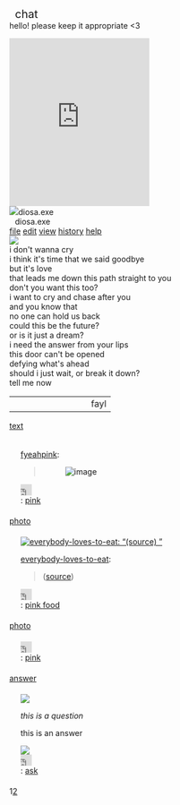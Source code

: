 <!DOCTYPE html><script>var __pbpa = true;</script><script>var translated_warning_string = 'Warning: Never enter your Tumblr password unless \u201chttps://www.tumblr.com/login\u201d\x0ais the address in your web browser.\x0a\x0aYou should also see a green \u201cTumblr, Inc.\u201d identification in the address bar.\x0a\x0aSpammers and other bad guys use fake forms to steal passwords.\x0a\x0aTumblr will never ask you to log in from a user\u2019s blog.\x0a\x0aAre you absolutely sure you want to continue?';</script><script type="text/javascript" language="javascript" src="https://assets.tumblr.com/assets/scripts/pre_tumblelog.js?_v=b9f848c06fcba7eaf305d4a7cb7a1b98"></script><!DOCTYPE html><head prefix="og: http://ogp.me/ns# fb: http://ogp.me/ns/fb# blog: http://ogp.me/ns/blog#"><!-----

QUIRKED UP WHITE BOY WITH A LITTLE BIT OF SWAG theme by @puella

happy valentine's day here is some chocolate -> 🍫

i love you all. thank you for sticking with me. <3

_____$$$$_________$$$$
___$$$$$$$$_____$$$$$$$$
_$$$$$$$$$$$$_$$$$$$$$$$$$
$$$$$$$$$$$$$$$$$$$$$$$$$$$
$$$$$$$$$$$$$$$$$$$$$$$$$$$
_$$$$$$$$$$$$$$$$$$$$$$$$$
__$$$$$$$$$$$$$$$$$$$$$$$
____$$$$$$$$$$$$$$$$$$$
_______$$$$$$$$$$$$$
__________$$$$$$$
____________$$$
_____________$

CREDITS:
-inspiration: https://decaydog.tumblr.com/post/648066239989678080/l-o-v-e-c-o-n-n-e-c-t-i-o-n

-chatbox code by @cocorini

-photosets by @annasthms
 
-scrollbar from https://gist.github.com/Dakedres/0ccda599648833a1c2f65d3967aa131b

-like button code from https://stackoverflow.com/questions/21708662/customise-tumblrs-new-like-button-iframe-likebutton/21715659#21715659

-----><script src="https://kit.fontawesome.com/f936906ae0.js" crossorigin="anonymous"></script><style>figure{margin:0}.tmblr-iframe{position:absolute}.tmblr-iframe.hide{display:none}.tmblr-iframe--amp-cta-button{visibility:hidden;position:fixed;bottom:10px;left:50%;transform:translateX(-50%);z-index:100}.tmblr-iframe--amp-cta-button.tmblr-iframe--loaded{visibility:visible;animation:iframe-app-cta-transition .2s ease-out}</style><link rel="stylesheet" media="screen" href="https://assets.tumblr.com/client/prod/standalone/blog-network-npf/index.build.css?_v=b84ed2eb31f8e1bbdb3e7a53afa67dd4"><link href="https://static.tumblr.com/0podkko/oDSpg7y88/photosets.css" rel="stylesheet"><meta charset="utf-8"><meta https-equiv="X-UA-Compatible" content="IE=edge,chrome=1"><title>diosa</title><link rel="shortcut icon" href="https://64.media.tumblr.com/e78c0e2ae880e6dc8272d8e845290225/31a9916396c213d2-ce/s2048x3072/ed8d79c84a893506406a145667d0a3ebde68d505.png"><link rel="alternate" type="application/rss+xml" href="https://bloodteller.tumblr.com/rss"><link rel="stylesheet" href="https://static.tumblr.com/qxrkgx6/RWPmgn2qa/normalize.min.css"><script src="https://static.tumblr.com/qxrkgx6/LuRmgn2rm/modernizr-2.6.2.min.js"></script><script src="https://cdnjs.cloudflare.com/ajax/libs/smoothscroll/1.4.1/SmoothScroll.min.js"></script><script src="//ajax.googleapis.com/ajax/libs/jquery/1.8.3/jquery.min.js"></script><script src="https://static.tumblr.com/rtrqcib/VGGnlh8rf/jquery.style-my-tooltips.min.js"></script><script>(function($){$(document).ready(function(){$("a[title]").style_my_tooltips({tip_follows_cursor:true,tip_delay_time:0,tip_fade_speed:0,attribute:"title"});});})(jQuery);</script><link href="https://fonts.googleapis.com/css?family=Kosugi+Maru|Short+Stack" rel="stylesheet"><link rel="stylesheet" href="https://static.tumblr.com/p6yopnt/PxJr3vu6k/scrollbar.css"><script>
function gatherData(images, arr) {
  for (let i = 0; i < images.length; i++) {
    let currentData = {
      "width": images[i].getAttribute('data-width'),
      "height": images[i].getAttribute('data-height'),
      "low_res": images[i].getAttribute('data-lowres'),
      "high_res": images[i].getAttribute('data-highres')
    };
    arr.push(currentData);
  }
}
function getIndex(elem) {
  let i = 0;
  while( (elem = elem.previousElementSibling) != null ) i++;
  return i;
}
function lightbox(elem) {
  let currentPhotoset = elem.parentNode;
  let photosetPhotos = currentPhotoset.getElementsByTagName('div');
  let data = [];
  gatherData(photosetPhotos, data);
  Tumblr.Lightbox.init(data, getIndex(elem) + 1);
}
</script><link href="https://fonts.googleapis.com/css?family=Advent+Pro|Bebas+Neue|Bellota|Liu+Jian+Mao+Cao|Orbitron|Pacifico|Playfair+Display|Rajdhani&display=swap" rel="stylesheet"><meta name="image:favicon" content=""/><meta name="image:icon" content="https://64.media.tumblr.com/5db511f3abcb2fbe4110248031d882b1/31a9916396c213d2-f8/s2048x3072/e1c86ceef004fd181c0a6de818d480f2b91a52c3.png"/><meta name="image:background" content=""/><meta name="image:exe" content="https://64.media.tumblr.com/e78c0e2ae880e6dc8272d8e845290225/11a2edf1cf7a1131-8b/s2048x3072/8536d4fecf44288f89138c189eda11ceeefa16dc.png"/><meta name="image:container header background" content=""/><meta name="image:container footer background" content=""/><meta name="image:sidebar background" content=""/><meta name="image:content background" content=""/><meta name="image:post header background" content=""/><meta name="image:post footer background" content=""/><meta name="image:chatbox header background" content=""/><meta name="color:background" content="#fef7f9"/><meta name="color:buttons background" content="#f1c6d3"/><meta name="color:post background" content="#fff"/><meta name="color:border" content="#feebf0"/><meta name="color:dotted border" content="#000"/><meta name="color:container header" content="#feebf0"/><meta name="color:container footer" content="#feebf0"/><meta name="color:sidebar" content="#f1c6d3"/><meta name="color:content" content="#fff"/><meta name="color:text" content="#000"/><meta name="color:links" content="#f1c6d3"/><meta name="color:links hover" content="#fff"/><meta name="color:links glow" content=""/><meta name="color:links glow hover" content=""/><meta name="color:links outline" content="#fff"/><meta name="color:links outline hover" content="#f1c6d3"/><meta name="color:footer icons" content="#f1c6d3"/><meta name="color:like button liked color" content="#ff8aa9"/><meta name="color:post header" content="#f1c6d3"/><meta name="color:post footer" content="#feebf0"/><meta name="color:chatbox background" content="#fff"/><meta name="color:chatbox header" content="#feebf0"/><meta name="color:music player controls background" content="#feebf0"/><meta name="color:music player background" content="#fff"/><meta name="color:play pause color" content="#f1c6d3"/><meta name="color:tooltip background" content="#fff"/><meta name="color:tooltip text" content="#000"/><meta name="color:selection background" content=""/><meta name="color:selection text" content=""/><meta name="if:redirect" content=""/><meta name="if:links glow" content=""/><meta name="if:links outline" content="1"/><meta name="if:hover blur" content=""/><meta name="if:captions" content="1"/><meta name="if:round borders" content=""/><meta name="if:background cover" content=""/><meta name="select:border style" content="solid"/><meta name="select:border style" content="dashed"/><meta name="select:border style" content="dotted"/><meta name="select:border style" content="double"/><meta name="select:border style" content="inset"/><meta name="select:border style" content="outset"/><meta name="select:border style" content="groove"/><meta name="select:border style" content="ridge"/><meta name="text:browser title" content="diosa.exe"/><meta name="text:font size" content="20"/><meta name="text:font" content="bellota"/><meta name="text:description" content="description here..."/><meta name="text:border width" content="2"/><meta name="text:link 1" content="file"/><meta name="text:link 1 url" content=""/><meta name="text:link 2" content="edit"/><meta name="text:link 2 url" content=""/><meta name="text:link 3" content="view"/><meta name="text:link 3 url" content=""/><meta name="text:link 4" content="history"/><meta name="text:link 4 url" content=""/><meta name="text:link 5" content="help"/><meta name="text:link 5 url" content=""/><meta name="text:mp3" content=""/><meta name="text:song title" content="song title"/><meta name="text:chatbox description" content="hello! please keep it appropriate <3"/><meta name="text:chatbox code" content=""/><meta name="text:redirect" content=""/>        
        
<style type="text/css">

.npf_row {
    margin: 0 !important;
}

.tmblr-full img{
    border:0.5px dotted #000000 !important;
    box-sizing:border-box !important;
}

::selection {
background:#f1c6d3 ;
color:white;
}

::-moz-selection {
background: #f1c6d3;
color:white;
}

#s-m-t-tooltip{
    margin: 20px 0 0 20px;
    padding: 5px;
    max-width: 300px;
    background-color:#ffffff;
    color:#000;
    border:0.5px dotted #000000;
    z-index: 9999;
    
    border-radius:10px;
    
}

@font-face{
    font-family: 'Magica';
    src: url(https://static.tumblr.com/p6yopnt/Qkiqnu0r5/theheart.ttf);
}
@font-face{
    font-family: 'DEAD END';
    src: url(https://static.tumblr.com/pvnotae/DzVqdg2j5/dead_end.ttf);
}
@font-face{
    font-family: 'Decibil';
    src: url(https://static.tumblr.com/pvnotae/kwwqdg2pw/decibel_2.ttf);
}
@font-face{
    font-family: 'Aachen';
    src: url(https://static.tumblr.com/pvnotae/YIoqdg2yp/aachen-bold-opentype.otf);
}

body {
    margin:0px;
    background:#fff7f7;
    background-image: url('https://assets.tumblr.com/images/x.gif?v=1');
    
    
    background-repeat:repeat;
    
    background-attachment:fixed;
    font-family:bellota;
    font-size:20px;
    color:#000000;
}

p{
    margin:0 0 0px 0;
    padding:0;
}

pre { 
    white-space: pre-wrap;
    white-space: -moz-pre-wrap;
    white-space: -pre-wrap;
    white-space: -o-pre-wrap;
    word-wrap: break-word;
}

a{
    color:#f1c6d3;
    
    
    text-shadow: -1px 0 #ffffff, 0 1px #ffffff, 1px 0 #ffffff, 0 -1px #ffffff;
    
    text-decoration:none;
    transition:0.5s;
}

a:hover{
    color:#ffffff;
    
    
    text-shadow: -1px 0 #f1c6d3, 0 1px #f1c6d3, 1px 0 #f1c6d3, 0 -1px 			#f1c6d3;
    
    
    cursor:help;
}

a.tumblr_blog{
    display:inline-block;
    margin-bottom:5px;
} 

li{
    margin-left:-15px;
}

#wrapper{
    width:fit-content;
    height:fit-content;
    width: -moz-fit-content;
    height: -moz-fit-content;
    position: fixed;
    top: 50%;
    left: 50%;
    transform: translate(-50%, -50%);
    margin: auto;
    animation: fadeEffect 1s;
    overflow: hidden;
    border: 2px solid #f1c6d3;
    box-sizing:border-box;
    
    border-radius:10px;
    
}

@keyframes fadeEffect {
  from {opacity: 0;}
  to {opacity: 1;}
}

#container{
    height:450px;
    width:700px;
    border-top: 2px solid #f1c6d3;
    border-bottom: 2px solid #f1c6d3;
    display:flex;
}

#containerheader{
    background-color:#feebf0;
    text-align:right;
    cursor:move;
    display:flex;
    justify-content:space-between;
    align-items:center;
    min-width:700px;
    background-image:url('https://64.media.tumblr.com/0b27ba3115438e33789fd1174bf06f93/31a9916396c213d2-4b/s2048x3072/75ffb7a0fbf063035b92a6eb1b34f686418d4102.gif');
}

#links{
    border-top: 2px solid #f1c6d3;
    padding:10px;
    background-color:#feebf0;
    height:40px;
    box-sizing:border-box;
    display: flex;
    align-items: center;
    gap: 7px;
    background-image:url('https://64.media.tumblr.com/0b27ba3115438e33789fd1174bf06f93/31a9916396c213d2-4b/s2048x3072/75ffb7a0fbf063035b92a6eb1b34f686418d4102.gif');
}

.buttons{
    border-left: 2px solid #f1c6d3;
    background-color:#f1c6d3;
    display:inline-block;
    height:100%;
    width:40px;
    text-align:center;
    padding:10px 0px;
    cursor:help;
}

.buttons:active{
    background-color:rgba(241,198,211,0.7);
}

#containerfooter{
    background-color:#feebf0;
    padding:7px;
    height:40px;
    box-sizing:border-box;
    display: flex;
    align-items: center;
    justify-content: flex-end;
    background-image:url('https://64.media.tumblr.com/0b27ba3115438e33789fd1174bf06f93/31a9916396c213d2-4b/s2048x3072/75ffb7a0fbf063035b92a6eb1b34f686418d4102.gif');
}

.shape{
    border: 2px solid #f1c6d3;
    width:8px;
    height:20px;
    background-color:#f1c6d3;
    display:inline-block;
    margin-left:10px;
}

#sidebar{
    padding:20px;
    text-align:center;
    box-sizing:border-box;
    border-right: 2px solid #f1c6d3;
    width:245px;
    background-color:#f1c6d3;
    animation: fadeEffect 1s;
    background-image:url('https://assets.tumblr.com/images/x.gif?v=1');
}

#sidebar img{ 
    width:202px;
    height:202px;
    border: 0.5px dotted #000000;
    display:block;
    
    border-radius:10px;
    
}

#description{
    height:124px;
    overflow:auto;
    margin-top:20px;
    border:0.5px dotted #000000;
    box-sizing:border-box;
    padding:10px 5px 10px 10px;
    word-break:break-word;
    background-color:#ffffff;
    
    border-radius:10px;
    
}

#content{
    padding:0px 20px;
    overflow-y:scroll;
    background-color:#ffffff;
    background-image:url('https://assets.tumblr.com/images/x.gif?v=1');
}

.post{
    width:400px;
    margin:20px auto;
    overflow:hidden;
    border: 2px solid #f1c6d3;
    background:#ffffff;
    box-sizing:border-box;
    
    border-radius:10px;
    
    animation: fadeEffect 1s;
}

.postheader{
    background-color:#f1c6d3;
    padding:10px;
    text-align:center;
    border-bottom: 2px solid #f1c6d3;
    background-image:url('https://assets.tumblr.com/images/x.gif?v=1');
}

.postheader::first-letter{
    text-decoration:underline;
}

.post img{
    max-width:100%;
    height:auto;
    
    border-radius:10px;
    
}

.footer{
    display:flex;
    justify-content:space-between;
    margin-top:20px;
    padding:15px;
    border:0.5px dotted #000000;
    
    border-radius:10px;
    
    background-color:#ffffff;
    background-image:url('https://assets.tumblr.com/images/x.gif?v=1');
}

.nfp_row{
    margin-left:0px;
    margin-right:0px;
}

#nav{
    margin:20px auto;
    width:100px;
    text-align:center;
    display:flex;
    justify-content:center;
    gap:7px;
}

video{
    max-width:100%;
    height:auto!important;
}

.video-container {
    overflow: hidden;
}
 
.video-container iframe,
.video-container object,
.video-container embed {
    position: center;
    max-width: 355px;
    max-height: 355px;
    border:0.5px dotted #000000 !important;
    box-sizing:border-box;
}
 
.video-wrapper {
    max-width: 355px;
    max-height: 355px;
 
}

iframe.tumblr_audio_player {
    height: 85px;
    border:0.5px dotted #000000;
    box-sizing:border-box;
    
    border-radius:10px;
    
    
}

.media{
    margin:0 0 0px 0;
    text-align:center;
    
    border-radius:10px;
    
}

.media:hover{
    
}

.media img{
    border:0.5px dotted #000000;
    display:block;
    box-sizing:border-box;
}

.title{
    font-size:calc(20px * 2 - 10px);
    font-weight:bold;
    margin:10px 0 10px 0;
    color:#000000;
}

h1, h2, h3, h4, h5, h6{
    font-size:calc(20px * 2 - 10px);
    font-weight:bold;
    margin:10px 0 10px 0;
    color:#000000;
}

.quote{
    font-weight:normal;
    font-size:20;
    font-style:italic;
    margin:0 0 10px 0;
}

.question {
    position: relative;
    border:0.5px dotted #000000;
    
    border-radius:10px;
    
    padding: 20px;
    margin-left:22px;
    width:100%;
    word-break: break-all;
}

.question:after{
    content: '';
    position: absolute;
    border-style: solid;
    border-width: 8px 15px 8px 0;
    border-color: transparent #ffffff;
    display: block;
    width: 0;
    z-index: 1;
    left: -15px;
    top: 16px;
}

.question:before{
    content: '';
    position: absolute;
    border-style: solid;
    border-width: 8px 15px 8px 0;
    border-color: transparent #000000;
    display: block;
    width: 0;
    z-index: 0;
    left: -16px;
    top: 16px;
}

.asker{
    display:flex;
    align-items: flex-start;
}

.asker img{
    border:0.5px dotted #000000;
}

.answer{
    position: relative;
    border:0.5px dotted #000000;
    
    border-radius:10px;
    
    padding: 20px;
    margin-right:22px;
    width:100%;
    word-break: break-all;
}

.answer:after{
    content: '';
    position: absolute;
    border-style: solid;
    border-width: 8px 0 8px 15px;
    border-color: transparent #ffffff;
    display: block;
    width: 0;
    z-index: 1;
    right: -15px;
    top: 16px;
}

.answer:before{
    content: '';
    position: absolute;
    border-style: solid;
    border-width: 8px 0 8px 15px;
    border-color: transparent #000000;
    display: block;
    width: 0;
    z-index: 0;
    right: -16px;
    top: 16px;
}

.answerer{
    margin-top:20px;
    display:flex;
    align-items: flex-start;
}

.answerer img{
    border:0.5px dotted #000000;
}

.caption{
    margin-top:10px;
}

blockquote{
    margin:0px;
    padding-left:10px;
    border-left:dotted 0.5px #000000;
    border-radius:5px;
}

blockquote img{
    max-width:100%;
    height:auto;
    object-fit:cover;
    display: block;
    border:0.5px dotted #000000;
    box-sizing:border-box;
}

img{
    max-width:100%;
    height:auto;
}

ol.notes{
    border:0.5px dotted #000000;
    background-color:#ffffff;
    background-image:url('https://assets.tumblr.com/images/x.gif?v=1');
    
    border-radius:10px;
    
    margin-top:20px;
    padding:20px;
    list-style-type:none;
    max-height:100px;
    overflow:auto;
    margin-bottom:0px;
}

ol.notes li.note img{
    width:16px;
    height:16px;
    margin-right:3px;
}

ol.notes li.note{
    margin:0px;
}

#heartbeat{
    position:fixed;
    left:12px;
    bottom:6px;
    font-size:18px !important;
}

#heartbeat:hover{
    animation: heartbeat 1s infinite;
}
 
@keyframes heartbeat
{
  0%
  {
    transform: scale( .90 );
  }
  20%
  {
    transform: scale( 1 );
  }
  40%
  {
    transform: scale( .90 );
  }
  60%
  {
    transform: scale( 1 );
  }
  80%
  {
    transform: scale( .90 );
  }
  100%
  {
    transform: scale( .90 );
  }
}

.tags {
    margin-top:20px;
    padding:15px;
    border:0.5px dotted #000000;
    
    border-radius:10px;
    
    background-color:#ffffff;
    background-image:url('https://assets.tumblr.com/images/x.gif?v=1');
}

[photoset-layout] {
  grid-gap: 5px; 
}

[photoset-layout] img {
    border: 0.5px dotted #000000;
    
    border-radius:10px;
    
    display: block;
    height: 100%;
    width: 100%;
    object-fit: cover;
    background-color:#ffffff;
}

[photoset-layout] div {
  cursor: help;
}

.customlike {
  position: relative;
  display: block;
  width: 20px !important;
  height: 20px !important;
  color:#f1c6d3;
  transition:0.5s;
}

.like_button {
  position: absolute;
  top: 0;
  left: 0;
  right: 0;
  bottom: 0;
  width: 100%;
  height: 100%;
  opacity: 0;
  z-index: 10;
}

.like_button iframe {
  width: 100% !important;
  height: 100% !important;
}

.mylike {
  position: absolute;
  top: 0;
  left: 0;
  right: 0;
  bottom: 0;
  width: 100%;
  height: 100%;
  z-index: 1;
  transition:0.5s;
  cursor:help;
}

.like_button:hover + .mylike {
  color:#f1c6d3;
  transition:0.5s;
}

.like_button.liked + .mylike{
  color: #ff8aa9;
}

#bringback{
    position:fixed;
    top:10px;
    left:10px;
    display:none;
    cursor:help;
    padding:10px;
    flex-direction:column;
    align-items: center;
    animation: fadeEffect 1s;
    width:105px;
    word-break:break-all;
}

#bringback img{
    width:70px;
    height:70px;
    margin-bottom:10px;
    box-sizing:border-box;
}

#bringback:active{
    border:0.5px dotted #000000;
}

#musicplayer{
    width:201px;
    border: 0.5px dotted #000000; 
    background-color:#fff; 
    
    border-radius:10px;
    
    margin-top:20px;
    overflow:hidden;
}
 
.controls{
    padding:5px;
    font-size:15px !important;
    border-right:0.5px dotted #000000;
    margin:-1px;
    background-color:#feebf0
}
 
.songtitle{
    width:161px;
    font-size:20px;
    display:flex;
    color:#000000;
}
 
i.fas.fa-pause:hover{
    cursor:help;
}

i.fas.fa-play:hover{
    cursor:help;
}
 
i.fas.fa-pause{
    padding:7px;
    background-color:#feebf0;
    color:#f1c6d3; 
    font-size:15px !important;
}
 
i.fas.fa-play{
    padding:7px;
    background-color:#feebf0;
    color:#f1c6d3; 
    font-size:15px !important;
}

#cboxheader{
    border-bottom:2px solid #f1c6d3;
    font-size:20px !important;
    background-color:#feebf0;
    background-image:url('https://64.media.tumblr.com/0b27ba3115438e33789fd1174bf06f93/31a9916396c213d2-4b/s2048x3072/75ffb7a0fbf063035b92a6eb1b34f686418d4102.gif');
    width:250px;
    animation: fadeEffect 1s;
    
    border-radius:10px 10px 0px 0px;
    
    box-sizing: border-box;
    display:flex;
    justify-content:space-between;
    align-items:center;
}
    
#cbox {
    right: 20px;
    bottom: -354px;
    z-index: 9999;
    position: fixed;
    -webkit-transition: all 0.8s ease-in-out;
    -moz-transition: all 0.8s ease-in-out;
    -o-transition: all 0.8s ease-in-out;
    -ms-transition: all 0.8s ease-in-out;
    transition: all 0.8s ease-in-out;
    
    border-top-left-radius: 10px;
    border-top-right-radius: 10px;
    
    border:2px solid #f1c6d3;
    background:#ffffff;
    animation: fadeEffect 1s;
}

#cbox:hover {
    bottom: 0px;
}

#cboxdesc {
    width: 240px;
    height: 35px;
    padding: 5px;
    display:flex;
    align-items: center;
    background-color: #ffffff;
    overflow: auto;
    font-family: bellota;
    font-size: 13px !important;
    text-align: center;
    letter-spacing: 1px;
    color: #000000;
}

.answer .embed_iframe{
    width: 240px;
}

i.fas{
    font-size:20px !important;
}

.arrows{
    color:#f1c6d3;
}

.rb:hover, .arrows:hover{
    color:#f1c6d3;
}


</style><link rel="alternate" href="android-app://com.tumblr/tumblr/x-callback-url/blog?blogName=bloodteller%26postID=665333464771510272" /><link rel="alternate" href="ios-app://305343404/tumblr/x-callback-url/blog?blogName=bloodteller&postID=665333464771510272" /><link rel="alternate" type="application/json+oembed" href="https://www.tumblr.com/oembed/1.0?url=https://bloodteller.tumblr.com/post/665333464771510272/this-is-a-question" title="puella said: this is a question
Answer: this is an answer"/><script src="https://assets.tumblr.com/assets/scripts/tumblelog_post_message_queue.js?_v=a8fadfa499d8cb7c3f8eefdf0b1adfdd"></script><link rel="stylesheet" type="text/css" href="https://assets.tumblr.com/fonts/gibson/stylesheet.css?v=3"><meta name="keywords" content="pink,food" /><!-- BEGIN TUMBLR FACEBOOK OPENGRAPH TAGS --><!-- If you'd like to specify your own Open Graph tags, define the og:url and og:title tags in your theme's HTML. --><!-- Read more: http://ogp.me/ --><meta property="fb:app_id" content="48119224995" /><meta property="og:title" content="untitled" /><meta property="og:url" content="https://bloodteller.tumblr.com/?og=1" /><meta property="og:description" content="" /><meta property="og:type" content="tumblr-feed:tumblelog" /><meta property="og:image" content="https://64.media.tumblr.com/5db511f3abcb2fbe4110248031d882b1/31a9916396c213d2-f8/s128x128u_c1/a34f2458bc0c8cbbbef9bf143f3228978a39862f.pnj" /><meta property="al:ios:url" content="tumblr://x-callback-url/blog?blogName=bloodteller" /><meta property="al:ios:app_name" content="Tumblr" /><meta property="al:ios:app_store_id" content="305343404" /><meta property="al:android:url" content="tumblr://x-callback-url/blog?blogName=bloodteller" /><meta property="al:android:app_name" content="Tumblr" /><meta property="al:android:package" content="com.tumblr" /><!-- END TUMBLR FACEBOOK OPENGRAPH TAGS --><!-- TWITTER TAGS --><meta charset="utf-8"><meta name="twitter:site" content="tumblr" /><meta name="twitter:card" content="summary" /><meta name="twitter:description" content="bloodteller" /><meta name="twitter:title" content="bloodteller" /><meta name="twitter:app:name:iphone" content="Tumblr" /><meta name="twitter:app:name:ipad" content="Tumblr" /><meta name="twitter:app:name:googleplay" content="Tumblr" /><meta name="twitter:app:id:iphone" content="305343404" /><meta name="twitter:app:id:ipad" content="305343404" /><meta name="twitter:app:id:googleplay" content="com.tumblr" /><meta name="twitter:app:url:iphone" content="tumblr://x-callback-url/blog?blogName=bloodteller&amp;referrer=twitter-cards" /><meta name="twitter:app:url:ipad" content="tumblr://x-callback-url/blog?blogName=bloodteller&amp;referrer=twitter-cards" /><meta name="twitter:app:url:googleplay" content="tumblr://x-callback-url/blog?blogName=bloodteller&amp;referrer=twitter-cards" /><!-- GOOGLE CAROUSEL --><script type="application/ld+json">
	{"@type":"ItemList","url":"https:\/\/bloodteller.tumblr.com","itemListElement":[{"@type":"ListItem","position":1,"url":"https:\/\/bloodteller.tumblr.com\/post\/676130427127431168"},{"@type":"ListItem","position":2,"url":"https:\/\/bloodteller.tumblr.com\/post\/676130406130712576\/everybody-loves-to-eat-source"},{"@type":"ListItem","position":3,"url":"https:\/\/bloodteller.tumblr.com\/post\/676130374532972544"},{"@type":"ListItem","position":4,"url":"https:\/\/bloodteller.tumblr.com\/post\/665333464771510272\/this-is-a-question"}],"@context":"http:\/\/schema.org"}</script><link rel="canonical" href="https://bloodteller.tumblr.com" /></head><body><div id="cbox"><div id="cboxheader"><span style="padding-left:10px;font-size:20px;">chat</span><span><i class="fas fa-window-minimize buttons"></i><i class="fas fa-window-maximize buttons"></i><i class="fas fa-times buttons"></i></span></div><div id="cboxdesc">
hello! please keep it appropriate <3
</div><iframe src="https://www6.cbox.ws/box/?boxid=856692&boxtag=P0AO4S" width="250" height="300" allowtransparency="yes" allow="autoplay" frameborder="0" marginheight="0" marginwidth="0" scrolling="auto"></iframe>		

</div><div id="bringback" onclick="bringBack()"><img src="https://64.media.tumblr.com/e78c0e2ae880e6dc8272d8e845290225/31a9916396c213d2-ce/s2048x3072/ed8d79c84a893506406a145667d0a3ebde68d505.png">diosa.exe</div><div id="wrapper"><div id="containerheader"><span style="padding-left:10px">diosa.exe</span><span><i class="fas fa-window-minimize buttons" onclick="minimize()"></i><i class="fas fa-window-maximize buttons" onclick="maximize()"></i><i class="fas fa-times buttons" onclick="closeAll()"></i></span><script>
    function minimize(){
        $("#container").hide();
        $("#containerfooter").hide();
        
    }
    
    function maximize(){
        $("#container").show();
        $("#containerfooter").show();
    }
    
    function closeAll(){
        $("#wrapper").fadeOut(300);
        $("#container").fadeOut(300);
        $("#containerheader").fadeOut(300);
        $("#containerfooter").fadeOut(300);
        $("#bringback").css("display", "flex");
    }
    
    function bringBack(){
        $("#wrapper").show();
        $("#container").show();
        $("#containerheader").show();
        $("#containerfooter").show();
        $("#bringback").css("display", "none");
    }
</script></div><div id="links"><a href="/"><span style="text-decoration:underline">f</span>ile</a> <a href=""><span style="text-decoration:underline">e</span>dit</a> <a href=""><span style="text-decoration:underline">v</span>iew</a> <a href=""><span style="text-decoration:underline">h</span>istory</a> <a href=""><span style="text-decoration:underline">h</span>elp</a></div><div id="container"><div id="sidebar"><img src="https://64.media.tumblr.com/5db511f3abcb2fbe4110248031d882b1/31a9916396c213d2-f8/s2048x3072/e1c86ceef004fd181c0a6de818d480f2b91a52c3.png"><div id="description">
i don't wanna cry<br>
i think it's time that we said goodbye<br>
but it's love<br>
that leads me down this path straight to you<br>
don't you want this too?<br>
i want to cry and chase after you<br>
and you know that<br>
no one can hold us back<br>
could this be the future?<br>
or is it just a dream?<br>
i need the answer from your lips<br>
this door can't be opened<br>
defying what's ahead<br>
should i just wait, or break it down?<br>
tell me now<br></div><div id="musicplayer"><table><tr><td><div class="controls"><div class="play" style="display:inline-block"><i class="fas fa-play" onclick="play()"></i></div></div></td><td><div class="songtitle"><marquee scrollamount="10">faylan - blood teller</marquee></div></td></tr></table><audio id="music" src="https://files.catbox.moe/bnfbqp.mp3"></audio> 
</div><script>
let player = document.getElementById("music");
 
function play(){
    player.play();
    document.querySelector('.play').innerHTML = "<i class='fas fa-pause' onclick='pause()'></i>";
}
 
function pause(){
    player.pause();
    document.querySelector('.play').innerHTML = "<i class='fas fa-play' onclick='play()'></i>";
}
 
player.onended = function(){
    document.querySelector('.play').innerHTML = "<i class='fas fa-play' onclick='play()'></i>";
}
</script></div><div id="content"><div class="post" post-type="text"><div class="postheader"><a href="https://bloodteller.tumblr.com/post/676130427127431168" title="posted 22:10 with 472 notes">text</a></div><div style="padding:20px"><p><a class="tumblr_blog" href="https://fyeahpink.tumblr.com/post/668768967458996224">fyeahpink</a>:</p><blockquote><figure class="tmblr-full"><a class="post_media_photo_anchor" data-big-photo="https://64.media.tumblr.com/06cd390dc25a378f2055660b8ede59ad/8cae59c56ae65f21-03/s1280x1920/589d6c7c8ef93b3b2d54045baff6161fb1105154.png" data-big-photo-height="564" data-big-photo-width="564"><img class="post_media_photo image" src="https://64.media.tumblr.com/06cd390dc25a378f2055660b8ede59ad/8cae59c56ae65f21-03/s500x750/83cdb48a808175c7893b8662b61179c6dd9bcef3.png" alt="image"></a></figure></blockquote><div class="footer"><div class="customlike"><div class="like_button" data-post-id="676130427127431168" data-blog-name="bloodteller" id="like_button_676130427127431168"><iframe id="like_iframe_676130427127431168" src="https://assets.tumblr.com/assets/html/like_iframe.html?_v=66c22ab5319d742bca5762b8d18f9d06#name=bloodteller&amp;post_id=676130427127431168&amp;color=black&amp;rk=GS7MXs5s&amp;root_id=668768967458996224" scrolling="no" width="20" height="20" frameborder="0" class="like_toggle" allowTransparency="true" name="like_iframe_676130427127431168"></iframe></div><span class="mylike"><i class="fas fa-heart"></i></span></div><a href="https://www.tumblr.com/reblog/bloodteller/676130427127431168/GS7MXs5s" class="reblog" target="_blank" style="text-shadow:none;"><i class="fas fa-retweet rb" style="color:"></i></a><!--  --></div><div class="tags"><i class="fas fa-tags" style="color:#f1c6d3"></i>: <a href="https://bloodteller.tumblr.com/tagged/pink">pink </a></div></div></div><div class="post" post-type="photo"><div class="postheader"><a href="https://bloodteller.tumblr.com/post/676130406130712576/everybody-loves-to-eat-source" title="posted 22:10 with 1078 notes">photo</a></div><div style="padding:20px"><div class="media"><a href="https://bloodteller.tumblr.com/image/676130406130712576"><img src="https://64.media.tumblr.com/1f214107db778824b920c759b033c8c2/tumblr_pfp29jiaN21r8jkpuo1_500.jpg" alt="everybody-loves-to-eat:
&ldquo;(source)
&rdquo;"/></a></div><div class="caption"><p><a href="https://everybody-loves-to-eat.tumblr.com/post/179388340853/source" class="tumblr_blog">everybody-loves-to-eat</a>:</p><blockquote><p>(<a href="https://href.li/?https://www.instagram.com/p/BoMIrC3F0Ba/">source</a>)</p></blockquote></div><div class="footer"><div class="customlike"><div class="like_button" data-post-id="676130406130712576" data-blog-name="bloodteller" id="like_button_676130406130712576"><iframe id="like_iframe_676130406130712576" src="https://assets.tumblr.com/assets/html/like_iframe.html?_v=66c22ab5319d742bca5762b8d18f9d06#name=bloodteller&amp;post_id=676130406130712576&amp;color=black&amp;rk=2qrMk5ts&amp;root_id=179388340853" scrolling="no" width="20" height="20" frameborder="0" class="like_toggle" allowTransparency="true" name="like_iframe_676130406130712576"></iframe></div><span class="mylike"><i class="fas fa-heart"></i></span></div><a href="https://www.tumblr.com/reblog/bloodteller/676130406130712576/2qrMk5ts" class="reblog" target="_blank" style="text-shadow:none;"><i class="fas fa-retweet rb" style="color:"></i></a><!--  --></div><div class="tags"><i class="fas fa-tags" style="color:#f1c6d3"></i>: <a href="https://bloodteller.tumblr.com/tagged/pink">pink </a><a href="https://bloodteller.tumblr.com/tagged/food">food </a></div></div></div><div class="post" post-type="photo"><div class="postheader"><a href="https://bloodteller.tumblr.com/post/676130374532972544" title="posted 22:09 with 15745 notes">photo</a></div><div style="padding:20px"><div class="media"><a href="http://www.flickr.com/photos/lioneldude/6262812475/"><img src="https://64.media.tumblr.com/tumblr_m83kmiGwuH1qaky03o1_500.jpg" alt=""/></a></div><div class="footer"><div class="customlike"><div class="like_button" data-post-id="676130374532972544" data-blog-name="bloodteller" id="like_button_676130374532972544"><iframe id="like_iframe_676130374532972544" src="https://assets.tumblr.com/assets/html/like_iframe.html?_v=66c22ab5319d742bca5762b8d18f9d06#name=bloodteller&amp;post_id=676130374532972544&amp;color=black&amp;rk=sjXutnQ7&amp;root_id=28660752343" scrolling="no" width="20" height="20" frameborder="0" class="like_toggle" allowTransparency="true" name="like_iframe_676130374532972544"></iframe></div><span class="mylike"><i class="fas fa-heart"></i></span></div><a href="https://www.tumblr.com/reblog/bloodteller/676130374532972544/sjXutnQ7" class="reblog" target="_blank" style="text-shadow:none;"><i class="fas fa-retweet rb" style="color:"></i></a><!--  --></div><div class="tags"><i class="fas fa-tags" style="color:#f1c6d3"></i>: <a href="https://bloodteller.tumblr.com/tagged/pink">pink </a></div></div></div><div class="post" post-type="answer"><div class="postheader"><a href="https://bloodteller.tumblr.com/post/665333464771510272/this-is-a-question" title="posted 18:57 with 0 notes">answer</a></div><div style="padding:20px"><div class="asker"><img src="https://64.media.tumblr.com/dad3f68d2606705aef0595c133aabd56/11a2edf1cf7a1131-80/s48x48u_c1/ab00549f76dd96a347f2a281e8be48be0ef79695.pnj"> <div class="question" style="font-style:italic"><p>this is a question</p></div></div><div class="answerer"><div class="answer"><p>this is an answer</p></div><img src="https://64.media.tumblr.com/5db511f3abcb2fbe4110248031d882b1/31a9916396c213d2-f8/s48x48u_c1/c638eeb0819848de083e8f4378daf7909e745776.pnj" style=""></div><div style="margin-top:20px;display:none;"><p>this is an answer</p></div><div class="footer"><div class="customlike"><div class="like_button" data-post-id="665333464771510272" data-blog-name="bloodteller" id="like_button_665333464771510272"><iframe id="like_iframe_665333464771510272" src="https://assets.tumblr.com/assets/html/like_iframe.html?_v=66c22ab5319d742bca5762b8d18f9d06#name=bloodteller&amp;post_id=665333464771510272&amp;color=black&amp;rk=oVhmCX4g" scrolling="no" width="20" height="20" frameborder="0" class="like_toggle" allowTransparency="true" name="like_iframe_665333464771510272"></iframe></div><span class="mylike"><i class="fas fa-heart"></i></span></div><a href="https://www.tumblr.com/reblog/bloodteller/665333464771510272/oVhmCX4g" class="reblog" target="_blank" style="text-shadow:none;"><i class="fas fa-retweet rb" style="color:"></i></a><!--  --></div><div class="tags"><i class="fas fa-tags" style="color:#f1c6d3"></i>: <a href="https://bloodteller.tumblr.com/tagged/ask">ask </a></div></div></div><div id="nav"><span class="current_page">1</span><a class="jump_page nohover" href="/page/2">2</a><a href="/page/2" class="arrows" style="text-shadow:none;"><i class="fas fa-arrow-right"></i></a></div></div></div><div id="containerfooter" style="padding-right:20px"><div class="shape"></div><div class="shape"></div></div></div></div><script>
    // Make the DIV element draggable:
dragElement(document.getElementById("wrapper"));

function dragElement(elmnt) {
  var pos1 = 0, pos2 = 0, pos3 = 0, pos4 = 0;
  if (document.getElementById("containerheader")) {
    // if present, the header is where you move the DIV from:
    document.getElementById("containerheader").onmousedown = dragMouseDown;
  } else {
    // otherwise, move the DIV from anywhere inside the DIV:
    elmnt.onmousedown = dragMouseDown;
  }

  function dragMouseDown(e) {
    e = e || window.event;
    e.preventDefault();
    // get the mouse cursor position at startup:
    pos3 = e.clientX;
    pos4 = e.clientY;
    document.onmouseup = closeDragElement;
    // call a function whenever the cursor moves:
    document.onmousemove = elementDrag;
  }

  function elementDrag(e) {
    e = e || window.event;
    e.preventDefault();
    // calculate the new cursor position:
    pos1 = pos3 - e.clientX;
    pos2 = pos4 - e.clientY;
    pos3 = e.clientX;
    pos4 = e.clientY;
    // set the element's new position:
    elmnt.style.top = (elmnt.offsetTop - pos2) + "px";
    elmnt.style.left = (elmnt.offsetLeft - pos1) + "px";
  }

  function closeDragElement() {
    // stop moving when mouse button is released:
    document.onmouseup = null;
    document.onmousemove = null;
  }
}
</script><script src="//ajax.googleapis.com/ajax/libs/jquery/1.8.3/jquery.min.js"></script><script>window.jQuery || document.write('<script src="https://static.tumblr.com/qxrkgx6/q6kmgn2w2/jquery-1.8.3.min.js"><\/script>')</script><a id="heartbeat" href="https://puella.tumblr.com" title="by @puella"><i class="fas fa-heart"></i>️</a><iframe scrolling="no" width="1" height="1" frameborder="0" style="background-color:transparent; overflow:hidden; position:absolute; top:0; left:0; z-index:9999;" id="ga_target"></iframe><script type="text/javascript">
    (function(){
        var analytics_frame = document.getElementById('ga_target');
        var analytics_iframe_loaded;
        var user_logged_in;
        var blog_is_nsfw = 'No';

        var eventMethod = window.addEventListener ? "addEventListener" : "attachEvent";
        var eventer = window[eventMethod];
        var messageEvent = eventMethod == "attachEvent" ? "onmessage" : "message";
        eventer(messageEvent,function(e) {
            var message = (e.data && e.data.split) ? e.data.split(';') : '';
            switch (message[0]) {
                case 'analytics_iframe_loaded':
                    analytics_iframe_loaded = true;
                    postCSMessage();
                    postGAMessage();
                    break;
                case 'user_logged_in':
                    user_logged_in = message[1];
                    postGAMessage();
                    break;
            }
        }, false);

        analytics_frame.src = "https://assets.tumblr.com/analytics.html?_v=9f5febfd57a8a649c598d888f2d9e062#" +
                              "https://bloodteller.tumblr.com";
        function postGAMessage() {
            if (analytics_iframe_loaded && user_logged_in) {
                var is_ajax = false;
                analytics_frame.contentWindow.postMessage(['tick_google_analytics', is_ajax, user_logged_in, blog_is_nsfw, '/?route=%2F'].join(';'), analytics_frame.src.split('/analytics.html')[0]);
            }
        }
        function postCSMessage() {
            COMSCORE = true;
            analytics_frame.contentWindow.postMessage('enable_comscore;' + window.location, analytics_frame.src.split('/analytics.html')[0]);
        }
    })();
